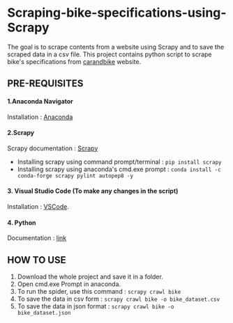 # Scraping-bike-specifications-using-Scrapy
The goal is to scrape contents from a website using Scrapy and to save the scraped data in a csv file.
This project contains python script to scrape bike's specifications from [carandbike](https://www.carandbike.com/new-bikes/models) website.

## PRE-REQUISITES
#### 1.Anaconda Navigator 
Installation : [Anaconda](https://www.anaconda.com/)
#### 2.Scrapy
Scrapy documentation : [Scrapy](https://docs.scrapy.org/en/latest/)
- Installing scrapy using command prompt/terminal : `pip install scrapy`
- Installing scrapy using anaconda's cmd.exe prompt : `conda install -c conda-forge scrapy pylint autopep8 -y` 
#### 3. Visual Studio Code (To make any changes in the script)
Installation : [VSCode](https://code.visualstudio.com/).
#### 4. Python
Documentation : [link](https://www.python.org/)

## HOW TO USE
1. Download the whole project and save it in a folder. 
2. Open cmd.exe Prompt in anaconda.
3. To run the spider, use this command : `scrapy crawl bike`
4. To save the data in csv form : `scrapy crawl bike -o bike_dataset.csv`
5. To save the data in json format : `scrapy crawl bike -o bike_dataset.json` 

 
